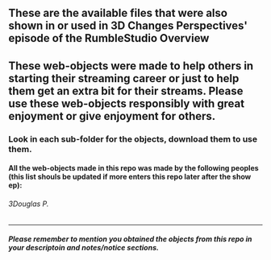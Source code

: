 ## These are the available files that were also shown in or used in 3D Changes Perspectives' episode of the RumbleStudio Overview

## These web-objects were made to help others in starting their streaming career or just to help them get an extra bit for their streams. Please use these web-objects responsibly with great enjoyment or give enjoyment for others.

### Look in each sub-folder for the objects, download them to use them.

#### All the web-objects made in this repo was made by the following peoples (this list shouls be updated if more enters this repo later after the show ep):
###### 3Douglas P.

---


##### Please remember to mention you obtained the objects from this repo in your descriptoin and notes/notice sections.
